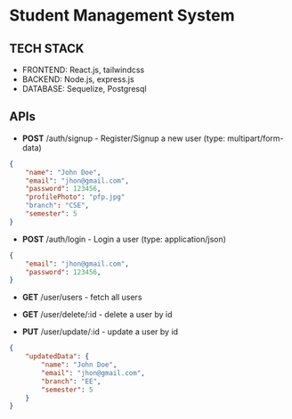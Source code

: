 # Student Management System

## TECH STACK
- FRONTEND: React.js, tailwindcss
- BACKEND: Node.js, express.js
- DATABASE: Sequelize, Postgresql

## APIs
- **POST** /auth/signup - Register/Signup a new user (type: multipart/form-data)

```json
{
    "name": "John Doe",
    "email": "jhon@gmail.com",
    "password": 123456,
    "profilePhoto": "pfp.jpg"
    "branch": "CSE",
    "semester": 5
}
```

- **POST** /auth/login - Login a user (type: application/json)

```json
{
    "email": "jhon@gmail.com",
    "password": 123456,
}
```

- **GET** /user/users - fetch all users
- **GET** /user/delete/:id - delete a user by id

- **PUT** /user/update/:id - update a user by id

```json
{
    "updatedData": {
        "name": "John Doe",
        "email": "jhon@gmail.com",
        "branch": "EE",
        "semester": 5
    }
}
```
